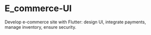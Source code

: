 # E_commerce-UI
Develop e-commerce site with Flutter: design UI, integrate payments, manage inventory, ensure security.
